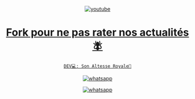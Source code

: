 <p align="center">

  <a aria-label="Groupe" href="https://whatsapp.com/channel/0029VayWfvF17Emnix7wdR3X" target="_blank">
    <img alt="youtube" src="https://img.shields.io/badge/tutorial-25D366?style=for-the-badge&logo=whatsapp&logoColor=white" />
  
<div align="center">








# Fork pour ne pas rater nos actualités🪰

`DEV💻: Son Altesse Royale👑`






<a aria-label="Join our chats" href="https://chat.whatsapp.com/JplgTFfnByaFDko8fnRCFk" target="_blank">
    <img alt="whatsapp" src="https://img.shields.io/badge/Whatsapp%20channel-25D366?style=for-the-badge&logo=whatsapp&logoColor=white" />
</p>
<a aria-label="Join our chats" href="(https://whatsapp.com/channel/0029VayWfvF17Emnix7wdR3X)" target="_blank">
    <img alt="whatsapp" src="https://img.shields.io/badge/Number%20in%20Channel%20description-25D366?style=for-the-badge&logo=whatsapp&logoColor=white" />
</p>
